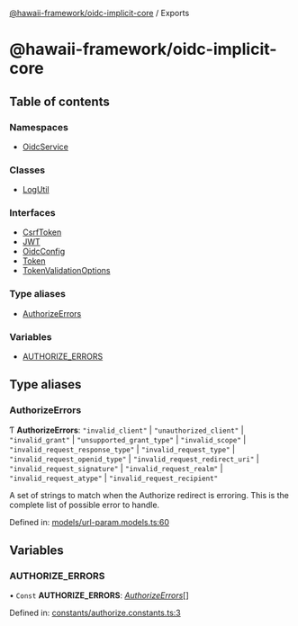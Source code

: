 [@hawaii-framework/oidc-implicit-core](README.md) / Exports

# @hawaii-framework/oidc-implicit-core

## Table of contents

### Namespaces

- [OidcService](modules/oidcservice.md)

### Classes

- [LogUtil](classes/logutil.md)

### Interfaces

- [CsrfToken](interfaces/csrftoken.md)
- [JWT](interfaces/jwt.md)
- [OidcConfig](interfaces/oidcconfig.md)
- [Token](interfaces/token.md)
- [TokenValidationOptions](interfaces/tokenvalidationoptions.md)

### Type aliases

- [AuthorizeErrors](modules.md#authorizeerrors)

### Variables

- [AUTHORIZE\_ERRORS](modules.md#authorize_errors)

## Type aliases

### AuthorizeErrors

Ƭ **AuthorizeErrors**: ``"invalid_client"`` \| ``"unauthorized_client"`` \| ``"invalid_grant"`` \| ``"unsupported_grant_type"`` \| ``"invalid_scope"`` \| ``"invalid_request_response_type"`` \| ``"invalid_request_type"`` \| ``"invalid_request_openid_type"`` \| ``"invalid_request_redirect_uri"`` \| ``"invalid_request_signature"`` \| ``"invalid_request_realm"`` \| ``"invalid_request_atype"`` \| ``"invalid_request_recipient"``

A set of strings to match when the Authorize redirect is erroring. This is the complete list of possible error to handle.

Defined in: [models/url-param.models.ts:60](https://github.com/Q24/hawaii-packages/blob/b83b9d6/packages/oidc-implicit-core/src/models/url-param.models.ts#L60)

## Variables

### AUTHORIZE\_ERRORS

• `Const` **AUTHORIZE\_ERRORS**: [*AuthorizeErrors*](modules.md#authorizeerrors)[]

Defined in: [constants/authorize.constants.ts:3](https://github.com/Q24/hawaii-packages/blob/b83b9d6/packages/oidc-implicit-core/src/constants/authorize.constants.ts#L3)

